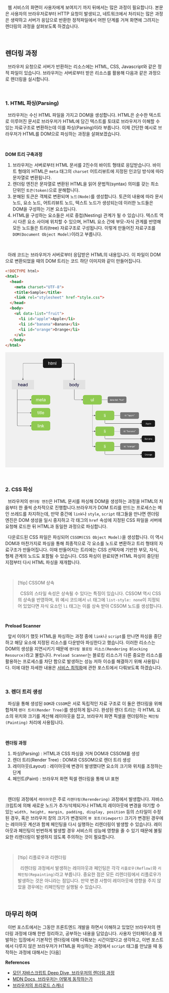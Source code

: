 
&nbsp;&nbsp;웹 서비스의 화면이 사용자에게 보여지기 까지 뒤에서는 많은 과정이 필요합니다. 본문은 사용자의 브라우저로부터 HTTP 요청이 발생되고, 네트워크에서 처리되는 많은 과정은 생략하고 서버가 응답으로 반환한 정적파일에서 어떤 단계를 거쳐 화면에 그려지는 렌더링의 과정을 살펴보도록 하겠습니다.

<br>

## 렌더링 과정

&nbsp;&nbsp;브라우저 요청으로 서버가 반환하는 리소스에는 HTML, CSS, Javascript와 같은 정적 파일이 있습니다. 브라우저는 서버로부터 받은 리소스를 활용해 다음과 같은 과정으로 렌더링을 실시합니다.

<br>

### 1. HTML 파싱(Parsing)

&nbsp;&nbsp;브라우저는 수신 HTML 파일을 가지고 DOM을 생성합니다. HTML은 순수한 텍스트로 이루어진 문서로 브라우저가 HTML에 담긴 텍스트를 토대로 브라우저가 이해할 수 있는 자료구조로 변환하는데 이를 파싱(Parsing)이라 부릅니다. 이제 간단한 예시로 브라우저가 HTML를 DOM으로 파싱하는 과정을 살펴보겠습니다.

<br>

**DOM 트리 구축과정**

1. 브라우저는 서버로부터  HTML 문서를 2진수의 바이트 형태로 응답받습니다. 바이트 형태의 HTML은 `meta` 태그의 `charset` 어트리뷰트에 지정된 인코딩 방식에 따라 문자열로 변환됩니다.
2. 렌더링 엔진은 문자열로 변환된 HTML을 읽어 문법적(syntax) 의미를 갖는 최소 단위인 `토큰(token)`으로 분해합니다.
3. 분해된 토큰은 객체로 변환되며 `노드(Node)`를 생성합니다. 토큰의 내용에 따라 문서 노드, 요소 노드, 어트리뷰트 노드, 텍스트 노드가 생성되는데 이러한 노드들은 DOM을 구성하는 기본 요소입니다.
4. HTML을 구성하는 요소들은 서로 중첩(Nesting) 관계가 될 수 있습니다. 텍스트 역시 다른 요소 사이에 위치할 수 있으며, HTML 요소 간에 부모-자식 관계를 반영해 모든 노드들은 트리(tree) 자료구조로 구성됩니다. 이렇게 만들어진 자료구조를 `DOM(Document Object Model)`이라고 부릅니다.

<br>

&nbsp;&nbsp;아래 코드는 브라우저가 서버로부터 응답받은 HTML의 내용입니다. 이 파일이 DOM으로 변환되었을 때의 DOM 트리는 코드 하단 이미지와 같이 만들어집니다.

```html
<!DOCTYPE html>
<html>
  <head>
    <meta charset="UTF-8">
    <title>Sample</title>
    <link rel="stylesheet" href-"style.css">
  </head>
  <body>
    <ul data-list="fruit">
      <li id="apple">Apple</li>
      <li id="banana">Banana</li>
      <li id="orange">Orange</li>
    </ul>
  </body>
</html>
```

![DOM 트리 예시](../images/DOM_tree01.png)

<br>

### 2. CSS 파싱

&nbsp;&nbsp;브라우저의 `렌더링 엔진`은 HTML 문서를 파싱해 DOM을 생성하는 과정을 HTML의 처음부터 한 줄씩 순차적으로 진행합니다.브라우저가 DOM 트리를 만드는 프로세스는 메인 쓰레드를 차지하는데, 만약 중간에 `link`나 `style`, `script` 태그들을 만나면 렌더링 엔진은 DOM 생성을 일시 중지하고 각 태그의 `href` 속성에 지정된 CSS 파일을 서버에 요청해 로드한 뒤 HTML과 동일한 과정으로 파싱합니다.

&nbsp;&nbsp;다운로드된 CSS 파일은 파싱되어 `CSSOM(CSS Object Model)`을 생성합니다. 이 역시 DOM과 마찬가지로 파싱을 통해 최종적으로 각 요소를 노드로 변환하고 트리 형태의 자료구조가 만들어집니다. 이때 만들어지는 트리에는 CSS 선택자에 기반한 부모, 자식, 형제 관계의 노드도 포함될 수 있습니다. CSS 파싱이 완료되면 HTML 파싱이 중단된 지점부터 다시 HTML 파싱을 재개합니다.

<br>

>[!tip] CSSOM 상속
>
>&nbsp;&nbsp;CSS의 스타일 속성은 상속될 수 있다는 특징이 있습니다. CSSOM 역시 CSS의 상속을 반영하며, 위 예시 코드에서 `ul` 태그에 `list-style: none`이 지정되어 있었다면 자식 요소인 `li` 태그는 이를 상속 받아 CSSOM 노드를 생성합니다.

<br>

**Preload Scanner**

&nbsp;&nbsp;앞서 이야기 했듯 HTML을 파싱하는 과정 중에 `link`나 `script`를 만나면 파싱을 중단하고 해당 요소에 지정된 리소스를 다운받아 파싱한다고 했습니다. 이러한 리소스는 DOM의 생성을 지연시키기 때문에 `렌더링 블로킹 리소스(Rendering Blocking Resource)`라고 불립니다. `Preload Scanner`는 블로킹 리소스가 다른 중요한 리소스를 활용하는 프로세스를 차단 함으로 발생하는 성능 저하 이슈를 해결하기 위해 사용됩니다. 이에 대한 자세한 내용은 [서비스 최적화](../서비스%20최적화/Preload%20Scanner)에 관한 포스트에서 다뤄보도록 하겠습니다.

<br>

### 3. 렌더 트리 생성

&nbsp;&nbsp;파싱을 통해 생성된 `DOM`과 `CSSOM`은 서로 독립적인 자료 구조로 이 둘은 렌더링을 위해 합쳐져 `렌더 트리(Render Tree)`를 생성하게 됩니다. 완성된 렌더 트리는 각 HTML 요소의 위치와 크기를 계산해 레이아웃을 잡고, 브라우저 화면 픽셀을 렌더링하는 `페인팅(Painting)` 처리에 사용됩니다.

<br>

**렌더링 과정**

1. 파싱(Parsing) : HTML과 CSS 파싱을 거쳐 DOM과 CSSOM를 생성
2. 렌더 트리(Render Tree) : DOM과 CSSOM으로 렌더 트리 생성
3. 레이아웃(Layout) : 레이아웃에 변경이 발생했다면 요소의 크기와 위치를 조정하는 단계
4. 페인트(Paint) : 브라우저 화면 픽셀 렌더링을 통해 UI 표현

<br>

&nbsp;&nbsp;렌더링 과정에서 `레이아웃`은 주로 `리렌더링(Rerendering)` 과정에서 발생합니다. 자바스크립트에 의해 새로운 노드가 추가/삭제되거나 HTML의 레이아웃에 변경을 야기할 수 있는 `width, height, margin, padding, display, position` 등의 스타일이 수정된 경우, 혹은 브라우저 창의 크기가 변경되어 `뷰 포트(Viewport)` 크기가 변경된 경우에는 레이아웃 계산과 함께 페인팅을 다시 실행하는 리렌더링이 발생할 수 있습니다. 레이아웃과 페인팅이 빈번하게 발생할 경우 서비스의 성능에 영향을 줄 수 있기 때문에 불필요한 리렌더링이 발생하지 않도록 주의하는 것이 필요합니다.

<br>

>[!tip] 리플로우과 리렌더링
>
>&nbsp;&nbsp;리렌더링 과정에서 발생하는 레이아웃과 페인팅은 각각 `리플로우(Reflow)`와 `리페인팅(Repainting)`라고 부릅니다. 중요한 점은 모든 리렌더링에서 리플로우가 발생하는 것은 아니라는 점입니다. 만약 변경 사항이 레이아웃에 영향을 주지 않았을 경우에는 리페인팅만 실행될 수 있습니다.

<br>

## 마무리 하며

&nbsp;&nbsp;이번 포스트에서는 그동안 프론트엔드 개발을 하면서 이해하고 있었던 브라우저의 렌더링 과정에 대해 한번 정리하고, 공부하는 내용을 담았습니다. 사용자 인터페이스를 개발하는 입장에서 기본적인 렌더링에 대해 다뤄보는 시간이었다고 생각하고, 이번 포스트에서 다루지 않은 브라우저가 HTML을 파싱하는 과정에서 `script` 태그를 만났을 때 동작하는 과정에 대해서는 [다음]
<br>

**References**
- [모던 자바스크립트 Deep Dive, 브라우저의 렌더링 과정](https://m.yes24.com/Goods/Detail/92742567)
- [MDN Docs, 브라우저는 어떻게 동작하는가](https://developer.mozilla.org/ko/docs/Web/Performance/How_browsers_work)
- [브라우저의 프리로드 스캐너](https://yceffort.kr/2022/06/preload-scanner)
